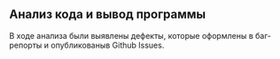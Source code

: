 ## Анализ кода и вывод программы

В ходе анализа были выявлены дефекты, которые оформлены в баг-репорты и опубликованыв Github Issues.